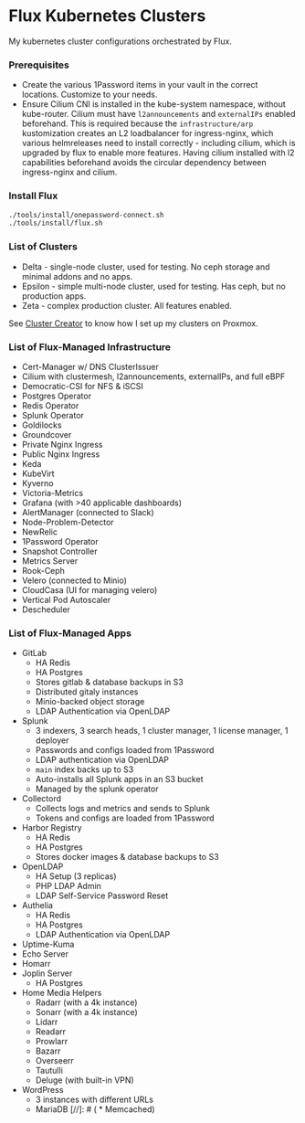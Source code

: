 # Flux Kubernetes Clusters
My kubernetes cluster configurations orchestrated by Flux.

### Prerequisites
* Create the various 1Password items in your vault in the correct locations. Customize to your needs.
* Ensure Cilium CNI is installed in the kube-system namespace, without kube-router. Cilium must have `l2announcements` and `externalIPs` enabled beforehand. This is required because the `infrastructure/arp` kustomization creates an L2 loadbalancer for ingress-nginx, which various helmreleases need to install correctly - including cilium, which is upgraded by flux to enable more features. Having cilium installed with l2 capabilities beforehand avoids the circular dependency between ingress-nginx and cilium.

### Install Flux
```bash
./tools/install/onepassword-connect.sh
./tools/install/flux.sh
```

### List of Clusters
* Delta - single-node cluster, used for testing. No ceph storage and minimal addons and no apps.
* Epsilon - simple multi-node cluster, used for testing. Has ceph, but no production apps.
* Zeta - complex production cluster. All features enabled.

See [Cluster Creator](https://github.com/christensenjairus/ClusterCreator) to know how I set up my clusters on Proxmox.

### List of Flux-Managed Infrastructure
* Cert-Manager w/ DNS ClusterIssuer
* Cilium with clustermesh, l2announcements, externalIPs, and full eBPF
* Democratic-CSI for NFS & iSCSI
* Postgres Operator
* Redis Operator
* Splunk Operator
* Goldilocks
* Groundcover
* Private Nginx Ingress
* Public Nginx Ingress
* Keda
* KubeVirt
* Kyverno
* Victoria-Metrics
* Grafana (with >40 applicable dashboards)
* AlertManager (connected to Slack)
* Node-Problem-Detector
* NewRelic
* 1Password Operator
* Snapshot Controller
* Metrics Server
* Rook-Ceph
* Velero (connected to Minio)
* CloudCasa (UI for managing velero)
* Vertical Pod Autoscaler
* Descheduler

### List of Flux-Managed Apps
* GitLab
  * HA Redis
  * HA Postgres
  * Stores gitlab & database backups in S3
  * Distributed gitaly instances
  * Minio-backed object storage
  * LDAP Authentication via OpenLDAP
* Splunk
  * 3 indexers, 3 search heads, 1 cluster manager, 1 license manager, 1 deployer
  * Passwords and configs loaded from 1Password
  * LDAP authentication via OpenLDAP
  * `main` index backs up to S3
  * Auto-installs all Splunk apps in an S3 bucket
  * Managed by the splunk operator
* Collectord
  * Collects logs and metrics and sends to Splunk
  * Tokens and configs are loaded from 1Password
* Harbor Registry
  * HA Redis
  * HA Postgres
  * Stores docker images & database backups to S3
* OpenLDAP
  * HA Setup (3 replicas)
  * PHP LDAP Admin
  * LDAP Self-Service Password Reset
* Authelia
  * HA Redis
  * HA Postgres
  * LDAP Authentication via OpenLDAP
* Uptime-Kuma
* Echo Server
* Homarr
* Joplin Server
  * HA Postgres
* Home Media Helpers
  * Radarr (with a 4k instance)
  * Sonarr (with a 4k instance)
  * Lidarr
  * Readarr
  * Prowlarr
  * Bazarr
  * Overseerr
  * Tautulli
  * Deluge (with built-in VPN)
* WordPress
  * 3 instances with different URLs
  * MariaDB
[//]: # (  * Memcached)